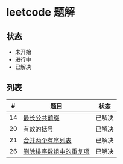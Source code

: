 # leetcode 题解

## 状态

-   未开始
-   进行中
-   已解决

## 列表

|  # | 题目                                                                           | 状态   |
|----|--------------------------------------------------------------------------------|--------|
| 14 | [最长公共前缀](./problems/14.longest-common-prefix.md)                         | 已解决 |
| 20 | [有效的括号](./problems/20.valid-parentheses.md)                               | 已解决 |
| 21 | [合并两个有序列表](./problems/21.merge-two-sorted-lists.md)                    | 已解决 |
| 26 | [删除排序数组中的重复项](./problems/26.remove-duplicates-from-sorted-array.md) | 已解决 |
